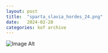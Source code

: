 ```yaml
---
layout:	post
title:	"sparta_slavia_hordes_24.png"
date:	2024-02-28
categories:	kof archive
---
```


![Image Alt](https://k0f.github.io/assets/sparta_slavia_hordes_24.png)
